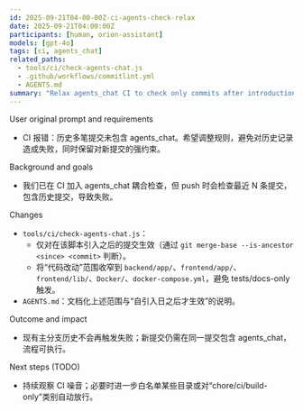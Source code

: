 ```yaml
---
id: 2025-09-21T04-00-00Z-ci-agents-check-relax
date: 2025-09-21T04:00:00Z
participants: [human, orion-assistant]
models: [gpt-4o]
tags: [ci, agents_chat]
related_paths:
  - tools/ci/check-agents-chat.js
  - .github/workflows/commitlint.yml
  - AGENTS.md
summary: "Relax agents_chat CI to check only commits after introduction and narrow code-touch paths"
---
```


User original prompt and requirements

- CI 报错：历史多笔提交未包含 agents_chat。希望调整规则，避免对历史记录造成失败，同时保留对新提交的强约束。

Background and goals

- 我们已在 CI 加入 agents_chat 耦合检查，但 push 时会检查最近 N 条提交，包含历史提交，导致失败。

Changes

- `tools/ci/check-agents-chat.js`：
  - 仅对在该脚本引入之后的提交生效（通过 `git merge-base --is-ancestor <since> <commit>` 判断）。
  - 将“代码改动”范围收窄到 `backend/app/`、`frontend/app/`、`frontend/lib/`、`Docker/`、`docker-compose.yml`，避免 tests/docs-only 触发。
- `AGENTS.md`：文档化上述范围与“自引入日之后才生效”的说明。

Outcome and impact

- 现有主分支历史不会再触发失败；新提交仍需在同一提交包含 agents_chat，流程可执行。

Next steps (TODO)

- 持续观察 CI 噪音；必要时进一步白名单某些目录或对“chore/ci/build-only”类别自动放行。

